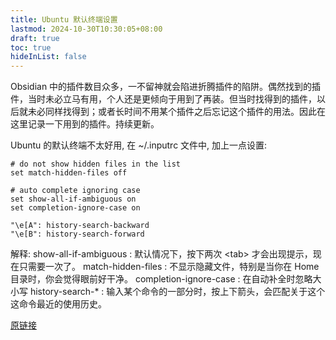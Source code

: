 ```yaml
---
title: Ubuntu 默认终端设置
lastmod: 2024-10-30T10:30:05+08:00
draft: true
toc: true
hideInList: false
---
```

Obsidian 中的插件数目众多，一不留神就会陷进折腾插件的陷阱。偶然找到的插件，当时未必立马有用，个人还是更倾向于用到了再装。但当时找得到的插件，以后就未必同样找得到；或者长时间不用某个插件之后忘记这个插件的用法。因此在这里记录一下用到的插件。持续更新。

Ubuntu 的默认终端不太好用, 在 ~/.inputrc 文件中, 加上一点设置:

```shell
# do not show hidden files in the list
set match-hidden-files off

# auto complete ignoring case
set show-all-if-ambiguous on
set completion-ignore-case on

"\e[A": history-search-backward
"\e[B": history-search-forward
```

解释:
show-all-if-ambiguous : 默认情况下，按下两次 &lt;tab&gt; 才会出现提示，现在只需要一次了。
match-hidden-files : 不显示隐藏文件，特别是当你在 Home 目录时，你会觉得眼前好干净。
completion-ignore-case : 在自动补全时忽略大小写
history-search-\* : 输入某个命令的一部分时，按上下箭头，会匹配关于这个这命令最近的使用历史。

[原链接](https://blog.csdn.net/guyue35/article/details/52994766)
